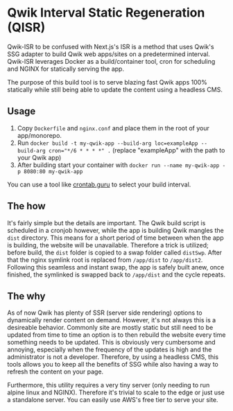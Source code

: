 # Qwik Interval Static Regeneration (QISR)

Qwik-ISR to be confused with Next.js's ISR is a method that uses Qwik's SSG adapter to build Qwik web apps/sites on a predetermined interval. Qwik-ISR leverages Docker as a build/container tool, cron for scheduling and NGINX for statically serving the app.

The purpose of this build tool is to serve blazing fast Qwik apps 100% statically while still being able to update the content using a headless CMS.

## Usage

1. Copy `Dockerfile` and `nginx.conf` and place them in the root of your app/monorepo.
2. Run `docker build -t my-qwik-app --build-arg loc=exampleApp --build-arg cron="*/6 * * * *" .` (replace "exampleApp" with the path to your Qwik app)
3. After building start your container with `docker run --name my-qwik-app -p 8080:80 my-qwik-app`

You can use a tool like [crontab.guru](https://crontab.guru/#*/5_*_*_*_*) to select your build interval.

## The how

It's fairly simple but the details are important. The Qwik build script is scheduled in a cronjob however, while the app is building Qwik mangles the `dist` directory. This means for a short period of time between when the app is building, the website will be unavailable. Therefore a trick is utilized; before build, the `dist` folder is copied to a swap folder called `distSwp`. After that the nginx symlink root is replaced from `/app/dist` to `/app/dist2`. Following this seamless and instant swap, the app is safely built anew, once finished, the symlinked is swapped back to `/app/dist` and the cycle repeats.

## The why

As of now Qwik has plenty of SSR (server side rendering) options to dynamically render content on demand. However, it's not always this is a desireable behavior. Commonly site are mostly static but still need to be updated from time to time an option is to then rebuild the website every time something needs to be updated. This is obviously very cumbersome and annoying, especially when the frequency of the updates is high and the administrator is not a developer. Therefore, by using a headless CMS, this tools allows you to keep all the benefits of SSG while also having a way to refresh the content on your page.

Furthermore, this utility requires a very tiny server (only needing to run alpine linux and NGINX). Therefore it's trivial to scale to the edge or just use a standalone server. You can easily use AWS's free tier to serve your site.
